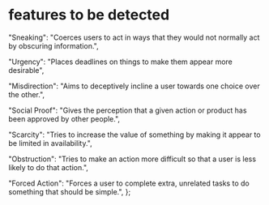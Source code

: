 # features to be detected
"Sneaking": "Coerces users to act in ways that they would not normally act by obscuring information.",


  "Urgency": "Places deadlines on things to make them appear more desirable",

  
  "Misdirection": "Aims to deceptively incline a user towards one choice over the other.",

  
  "Social Proof": "Gives the perception that a given action or product has been approved by other people.",

  
  "Scarcity": "Tries to increase the value of something by making it appear to be limited in availability.",

  
  "Obstruction": "Tries to make an action more difficult so that a user is less likely to do that action.",

  
  "Forced Action": "Forces a user to complete extra, unrelated tasks to do something that should be simple.",
};
